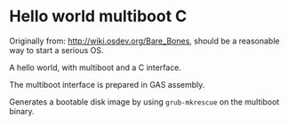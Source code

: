 # Hello world multiboot C

Originally from: <http://wiki.osdev.org/Bare_Bones>, should be a reasonable way to start a serious OS.

A hello world, with multiboot and a C interface.

The multiboot interface is prepared in GAS assembly.

Generates a bootable disk image by using `grub-mkrescue` on the multiboot binary.
